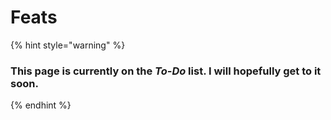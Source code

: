 # Feats

{% hint style="warning" %}
### This page is currently on the _To-Do_ list. I will hopefully get to it soon.
{% endhint %}
